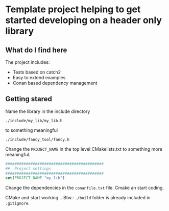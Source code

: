 # Template project helping to get started developing on a header only library

## What do I find here

The project includes:

* Tests based on catch2
* Easy to extend examples
* Conan based dependency management

## Getting stared

Name the library in the include directory

`./include/my_lib/my_lib.h`

to something meaningful

`./include/fancy_tool/fancy.h`

Change the `PROJECT_NAME` in the top level CMakelists.txt to something more meaningful.

```CMake
###########################################
##	Project settings
###########################################
set(PROJECT_NAME "my_lib")
```

Change the dependencies in the `conanfile.txt` file. Cmake an start coding.

CMake and start working... Btw.: `./build` folder is already included in `.gitignore`.
